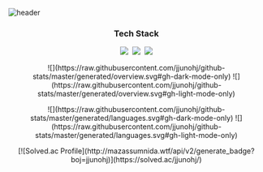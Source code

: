 ![header](https://capsule-render.vercel.app/api?type=waving&color=50:a1c4fd,100:c2e9fb&height=120&section=header&text=Junho%20Cheong&fontSize=64&fontColor=343a40&animation=fadeIn)

<h3 align="center">Tech Stack</h3>
<p align="center">
  <img src="https://img.shields.io/badge/JavaScript-F7DF1E?style=for-the-badge&logo=javascript&logoColor=black"/></a>&nbsp 
  <img src="https://img.shields.io/badge/TypeScript-3274C0?style=for-the-badge&logo=typescript&logoColor=white"/></a>&nbsp
  <img src="https://img.shields.io/badge/react-20232a.svg?style=for-the-badge&logo=react&logoColor=61DAFB" />
</p>

<p align="center">
![](https://raw.githubusercontent.com/jjunohj/github-stats/master/generated/overview.svg#gh-dark-mode-only)
![](https://raw.githubusercontent.com/jjunohj/github-stats/master/generated/overview.svg#gh-light-mode-only)
</p>

<p align="center">
![](https://raw.githubusercontent.com/jjunohj/github-stats/master/generated/languages.svg#gh-dark-mode-only)
![](https://raw.githubusercontent.com/jjunohj/github-stats/master/generated/languages.svg#gh-light-mode-only)
</p>

<p align="center">
[![Solved.ac Profile](http://mazassumnida.wtf/api/v2/generate_badge?boj=jjunohj)](https://solved.ac/jjunohj/)
</p>
